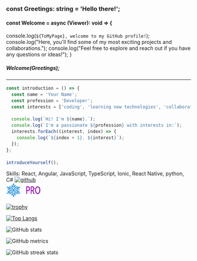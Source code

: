 ### const Greetings: string = 'Hello there!';
#### const Welcome = async (Viewer): void => {
  console.log(`${ToMyPage}, welcome to my GitHub profile!`);
  console.log("Here, you'll find some of my most exciting projects and collaborations.");
  console.log("Feel free to explore and reach out if you have any questions or ideas!");
}
##### Welcome(Greetings);

---

```TypeScript
const introduction = () => {
  const name = 'Your Name';
  const profession = 'Developer';
  const interests = ['coding', 'learning new technologies', 'collaborating on projects'];

  console.log(`Hi! I'm ${name}.`);
  console.log(`I'm a passionate ${profession} with interests in:`);
  interests.forEach((interest, index) => {
    console.log(`${index + 1}. ${interest}`);
  });
};

introduceYourself();
```

Skills: React, Angular, JavaScript, TypeScript, Ionic, React Native, python, C#
[<img src='https://cdn.jsdelivr.net/npm/simple-icons@3.0.1/icons/github.svg' alt='github' height='40'>](https://github.com/radsylph)  
<a href='https://archiveprogram.github.com/'><img src='https://raw.githubusercontent.com/acervenky/animated-github-badges/master/assets/acbadge.gif' width='40' height='40'></a> <a href='https://github.com/pricing'><img src='https://raw.githubusercontent.com/acervenky/animated-github-badges/master/assets/pro.gif' width='40' height='40'></a> 

[![trophy](https://github-profile-trophy.vercel.app/?username=radsylph)](https://github.com/ryo-ma/github-profile-trophy)

[![Top Langs](https://github-readme-stats.vercel.app/api/top-langs/?username=radsylph)](https://github.com/anuraghazra/github-readme-stats)

![GitHub stats](https://github-readme-stats.vercel.app/api?username=radsylph&show_icons=true&count_private=true)  

![GitHub metrics](https://metrics.lecoq.io/radsylph)  

![GitHub streak stats](https://streak-stats.demolab.com/?user=radsylph)  

